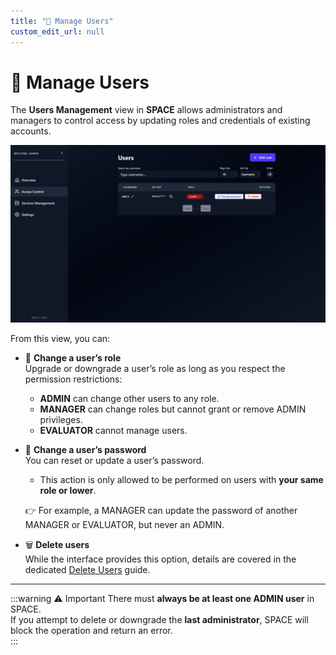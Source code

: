```yaml
---
title: "🔄 Manage Users"
custom_edit_url: null
---
```


# 🔄 Manage Users

The **Users Management** view in **SPACE** allows administrators and managers to control access by updating roles and credentials of existing accounts.

![Access Control Screen](../../../static/img/space/user-guides/access-control.png)

From this view, you can:

- 🔑 **Change a user’s role**  
  Upgrade or downgrade a user’s role as long as you respect the permission restrictions:

  - **ADMIN** can change other users to any role.
  - **MANAGER** can change roles but cannot grant or remove ADMIN privileges.
  - **EVALUATOR** cannot manage users.

- 🔐 **Change a user’s password**  
  You can reset or update a user’s password.

  - This action is only allowed to be performed on users with **your same role or lower**.

  👉 For example, a MANAGER can update the password of another MANAGER or EVALUATOR, but never an ADMIN.

- 🗑️ **Delete users**  
  While the interface provides this option, details are covered in the dedicated [Delete Users](./delete-users.md) guide.

---

:::warning ⚠️ Important
There must **always be at least one ADMIN user** in SPACE.  
If you attempt to delete or downgrade the **last administrator**, SPACE will block the operation and return an error.  
:::
